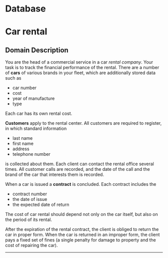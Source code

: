 # Database
# Car rental
## Domain Description

You are the head of a commercial service in a car *rental company*. Your task is to track the financial performance of the rental. There are a number of **cars** of various brands in your fleet, which are additionally stored data such as
* car number
* cost
* year of manufacture 
* type

Each car has its own rental cost.

**Customers** apply to the rental center. All customers are required to register, in which standard information 
* last name 
* first name
* address
* telephone number 

is collected about them.
Each client can contact the rental office several times.
All customer calls are recorded, and the date of the call and the brand of the car that interests them is recorded.

When a car is issued a **contract** is concluded. Each contract includes the 
* contract number
* the date of issue
* the expected date of return

The cost of car rental should depend not only on the car itself, but also on the period of its rental.

After the expiration of the rental contract, the client is obliged to return the car in proper form. When the car is returned in an improper form, the client pays a fixed set of fines (a single penalty for damage to property and the cost of repairing the car).

------------------------

